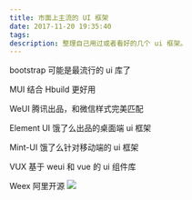 ```yaml
---
title: 市面上主流的 UI 框架
date: 2017-11-20 19:35:40
tags:
description: 整理自己用过或者看好的几个 ui 框架。
---
```

bootstrap 可能是最流行的 ui 库了

MUI 结合 Hbuild 更好用

WeUI 腾讯出品，和微信样式完美匹配

Element UI 饿了么出品的桌面端 ui 框架

Mint-UI 饿了么针对移动端的 ui 框架

VUX 基于 weui 和 vue 的 ui 组件库

Weex 阿里开源
![](https://images2017.cnblogs.com/blog/1194550/201711/1194550-20171120190725571-649661364.jpg)
 



 